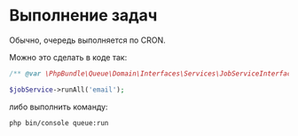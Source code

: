 # Выполнение задач

Обычно, очередь выполняется по CRON.

Можно это сделать в коде так:

```php
/** @var \PhpBundle\Queue\Domain\Interfaces\Services\JobServiceInterface $jobService */

$jobService->runAll('email');
```

либо выполнить команду:

```
php bin/console queue:run
```
